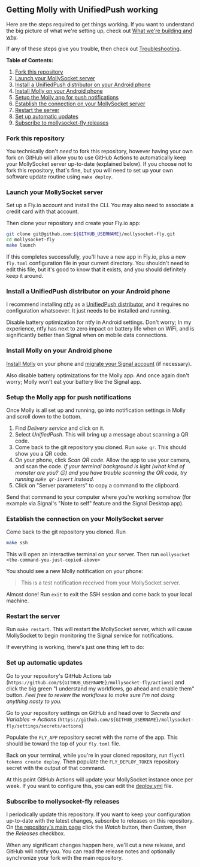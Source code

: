 ## Getting Molly with UnifiedPush working

Here are the steps required to get things working. If you want to understand the big picture of what
we're setting up, check out [What we're building and why](WHAT_WHY.md).

If any of these steps give you trouble, then check out [Troubleshooting](TROUBLESHOOTING.md).

**Table of Contents:**

1. [Fork this repository](#fork-this-repository)
2. [Launch your MollySocket server](#launch-your-mollysocket-server)
3. [Install a UnifiedPush distributor on your Android phone](#install-a-unifiedpush-distributor-on-your-android-phone)
4. [Install Molly on your Android phone](#install-molly-on-your-android-phone)
5. [Setup the Molly app for push notifications](#setup-the-molly-app-for-push-notifications)
6. [Establish the connection on your MollySocket server](#establish-the-connection-on-your-mollysocket-server)
7. [Restart the server](#restart-the-server)
8. [Set up automatic updates](#set-up-automatic-updates)
9. [Subscribe to mollysocket-fly releases](#subscribe-to-mollysocket-fly-releases)

### Fork this repository

You technically don't _need_ to fork this repository, however having your own fork on GitHub will
allow you to use GitHub Actions to automatically keep your MollySocket server up-to-date (explained
below). If you choose not to fork this repository, that's fine, but you will need to set up your own
software update routine using `make deploy`.

### Launch your MollySocket server

Set up a Fly.io account and install the CLI. You may also need to associate a credit card with that
account.

Then clone your repository and create your Fly.io app:

```bash
git clone git@github.com:${GITHUB_USERNAME}/mollysocket-fly.git
cd mollysocket-fly
make launch
```

If this completes successfully, you'll have a new app in Fly.io, plus a new `fly.toml` configuration
file in your current directory. You shouldn't need to edit this file, but it's good to know that it
exists, and you should definitely keep it around.

### Install a UnifiedPush distributor on your Android phone

I recommend installing [ntfy](https://f-droid.org/en/packages/io.heckel.ntfy/) as a
[UnifiedPush distributor](https://unifiedpush.org/users/distributors/), and it requires no
configuration whatsoever. It just needs to be installed and running.

Disable battery optimization for ntfy in Android settings. Don't worry; In my experience, ntfy has
next to zero impact on battery life when on WiFi, and is significantly better than Signal when on
mobile data connections.

### Install Molly on your Android phone

[Install Molly](https://github.com/mollyim/mollyim-android?tab=readme-ov-file#download) on your
phone and [migrate your Signal account](https://github.com/mollyim/mollyim-android/wiki/Migrating-From-Signal)
(if necessary).

Also disable battery optimizations for the Molly app. And once again don't worry; Molly won't eat
your battery like the Signal app.

### Setup the Molly app for push notifications

Once Molly is all set up and running, go into notification settings in Molly and scroll down to the
bottom.

1. Find _Delivery service_ and click on it.
2. Select _UnifiedPush_. This will bring up a message about scanning a QR code.
3. Come back to the git repository you cloned. Run `make qr`. This should show you a QR code.
4. On your phone, click _Scan QR code_. Allow the app to use your camera, and scan the code. _If
   your terminal background is light (what kind of monster are you? 😉) and you have trouble
   scanning the QR code, try running `make qr-invert` instead._
5. Click on "Server parameters" to copy a command to the clipboard.

Send that command to your computer where you're working somehow (for example via Signal's "Note to
self" feature and the Signal Desktop app).

### Establish the connection on your MollySocket server

Come back to the git repository you cloned. Run

```bash
make ssh
```

This will open an interactive terminal on your server. Then run
`mollysocket <the-command-you-just-copied-above>`

You should see a new Molly notification on your phone:

> This is a test notification received from your MollySocket server.

Almost done! Run `exit` to exit the SSH session and come back to your local machine.

### Restart the server

Run `make restart`. This will restart the MollySocket server, which will cause MollySocket to begin
monitoring the Signal service for notifications.

If everything is working, there's just one thing left to do:

### Set up automatic updates

Go to your repository's GitHub Actions tab (`https://github.com/${GITHUB_USERNAME}/mollysocket-fly/actions`)
and click the big green "I understand my workflows, go ahead and enable them" button. _Feel free to
review the workflows to make sure I'm not doing anything nasty to you._

Go to your repository settings on GitHub and head over to _Secrets and Variables_ -> _Actions_
(`https://github.com/${GITHUB_USERNAME}/mollysocket-fly/settings/secrets/actions`)

Populate the `FLY_APP` repository secret with the name of the app. This should be toward the top of
your `fly.toml` file.

Back on your terminal, while you're in your cloned repository, run `flyctl tokens create deploy`.
Then populate the `FLY_DEPLOY_TOKEN` repository secret with the output of that command.

At this point GitHub Actions will update your MollySocket instance once per week. If you want to
configure this, you can edit the [deploy.yml](../.github/workflows/deploy.yml) file.

### Subscribe to mollysocket-fly releases

I periodically update this repository. If you want to keep your configuration up-to-date with the
latest changes, subscribe to releases on this repository. On [the repository's main page](https://github.com/pcrockett/mollysocket-fly)
click the _Watch_ button, then _Custom_, then the _Releases_ checkbox.

When any significant changes happen here, we'll cut a new release, and GitHub will notify you. You
can read the release notes and optionally synchronize your fork with the main repository.
